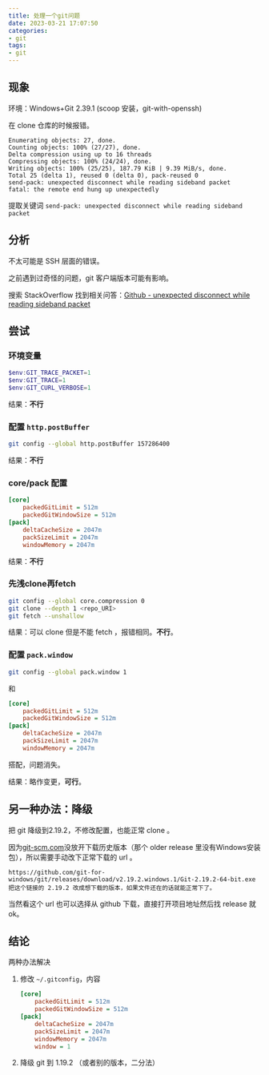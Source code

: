```yaml
---
title: 处理一个git问题
date: 2023-03-21 17:07:50
categories:
- git
tags:
- git
---
```


## 现象

环境：Windows+Git 2.39.1 (scoop 安装，git-with-openssh)

在 clone 仓库的时候报错。

```
Enumerating objects: 27, done.
Counting objects: 100% (27/27), done.
Delta compression using up to 16 threads
Compressing objects: 100% (24/24), done.
Writing objects: 100% (25/25), 187.79 KiB | 9.39 MiB/s, done.
Total 25 (delta 1), reused 0 (delta 0), pack-reused 0
send-pack: unexpected disconnect while reading sideband packet
fatal: the remote end hung up unexpectedly
```

提取关键词 `send-pack: unexpected disconnect while reading sideband packet`

## 分析

不太可能是 SSH 层面的错误。

之前遇到过奇怪的问题，git 客户端版本可能有影响。

搜索 StackOverflow 找到相关问答：[Github - unexpected disconnect while reading sideband packet](https://stackoverflow.com/questions/66366582/github-unexpected-disconnect-while-reading-sideband-packet)

## 尝试

### 环境变量

```powershell
$env:GIT_TRACE_PACKET=1
$env:GIT_TRACE=1
$env:GIT_CURL_VERBOSE=1
```

结果：**不行**

### 配置 `http.postBuffer`

```bash
git config --global http.postBuffer 157286400
```

结果：**不行**

### core/pack 配置

```ini
[core] 
    packedGitLimit = 512m 
    packedGitWindowSize = 512m 
[pack] 
    deltaCacheSize = 2047m 
    packSizeLimit = 2047m 
    windowMemory = 2047m
```

结果：**不行**

### 先浅clone再fetch

```bash
git config --global core.compression 0
git clone --depth 1 <repo_URI>
git fetch --unshallow 
```

结果：可以 clone 但是不能 fetch ，报错相同。**不行**。

### 配置 `pack.window`

```bash
git config --global pack.window 1
```

和

```ini
[core] 
    packedGitLimit = 512m 
    packedGitWindowSize = 512m 
[pack] 
    deltaCacheSize = 2047m 
    packSizeLimit = 2047m 
    windowMemory = 2047m
```

搭配，问题消失。

结果：略作变更，**可行**。

## 另一种办法：降级

把 git 降级到2.19.2，不修改配置，也能正常 clone 。

因为[git-scm.com](git-scm.com)没放开下载历史版本（那个 older release 里没有Windows安装包），所以需要手动改下正常下载的 url 。

```
https://github.com/git-for-windows/git/releases/download/v2.19.2.windows.1/Git-2.19.2-64-bit.exe
把这个链接的 2.19.2 改成想下载的版本，如果文件还在的话就能正常下了。
```

当然看这个 url 也可以选择从 github 下载，直接打开项目地址然后找 release 就ok。

## 结论

两种办法解决

1. 修改 `~/.gitconfig`，内容
   ```ini
   [core] 
       packedGitLimit = 512m 
       packedGitWindowSize = 512m 
   [pack] 
       deltaCacheSize = 2047m 
       packSizeLimit = 2047m 
       windowMemory = 2047m
       window = 1
   ```

2. 降级 git 到 1.19.2 （或者别的版本，二分法）

